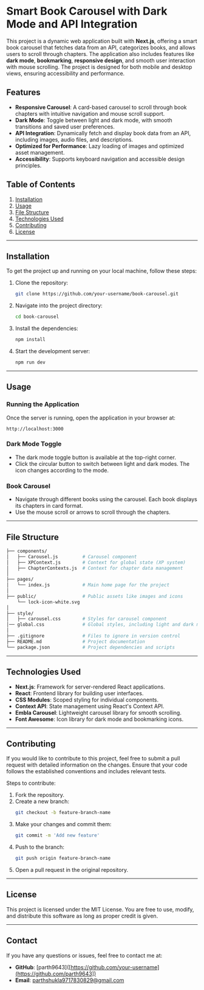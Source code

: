 
# Smart Book Carousel with Dark Mode and API Integration

This project is a dynamic web application built with **Next.js**, offering a smart book carousel that fetches data from an API, categorizes books, and allows users to scroll through chapters. The application also includes features like **dark mode**, **bookmarking**, **responsive design**, and smooth user interaction with mouse scrolling. The project is designed for both mobile and desktop views, ensuring accessibility and performance.

## Features

- **Responsive Carousel**: A card-based carousel to scroll through book chapters with intuitive navigation and mouse scroll support.
- **Dark Mode**: Toggle between light and dark mode, with smooth transitions and saved user preferences.
- **API Integration**: Dynamically fetch and display book data from an API, including images, audio files, and descriptions.
- **Optimized for Performance**: Lazy loading of images and optimized asset management.
- **Accessibility**: Supports keyboard navigation and accessible design principles.

## Table of Contents

1. [Installation](#installation)
2. [Usage](#usage)
3. [File Structure](#file-structure)
4. [Technologies Used](#technologies-used)
5. [Contributing](#contributing)
6. [License](#license)

---

## Installation

To get the project up and running on your local machine, follow these steps:

1. Clone the repository:
    ```bash
    git clone https://github.com/your-username/book-carousel.git
    ```
2. Navigate into the project directory:
    ```bash
    cd book-carousel
    ```
3. Install the dependencies:
    ```bash
    npm install
    ```
4. Start the development server:
    ```bash
    npm run dev
    ```

---

## Usage

### Running the Application
Once the server is running, open the application in your browser at:
```
http://localhost:3000
```

### Dark Mode Toggle
- The dark mode toggle button is available at the top-right corner.
- Click the circular button to switch between light and dark modes. The icon changes according to the mode.

### Book Carousel
- Navigate through different books using the carousel. Each book displays its chapters in card format.
- Use the mouse scroll or arrows to scroll through the chapters.

---

## File Structure

```bash
├── components/
│   ├── Carousel.js         # Carousel component
│   ├── XPContext.js        # Context for global state (XP system)
│   ├── ChapterContexts.js  # Context for chapter data management
│
├── pages/
│   └── index.js            # Main home page for the project
│
├── public/                 # Public assets like images and icons
    └── lock-icon-white.svg
│
├── style/
│   ├── carousel.css        # Styles for carousel component
│── global.css              # Global styles, including light and dark mode
│
├── .gitignore              # Files to ignore in version control
├── README.md               # Project documentation
└── package.json            # Project dependencies and scripts
```

---

## Technologies Used

- **Next.js**: Framework for server-rendered React applications.
- **React**: Frontend library for building user interfaces.
- **CSS Modules**: Scoped styling for individual components.
- **Context API**: State management using React's Context API.
- **Embla Carousel**: Lightweight carousel library for smooth scrolling.
- **Font Awesome**: Icon library for dark mode and bookmarking icons.

---

## Contributing

If you would like to contribute to this project, feel free to submit a pull request with detailed information on the changes. Ensure that your code follows the established conventions and includes relevant tests.

Steps to contribute:
1. Fork the repository.
2. Create a new branch:
    ```bash
    git checkout -b feature-branch-name
    ```
3. Make your changes and commit them:
    ```bash
    git commit -m 'Add new feature'
    ```
4. Push to the branch:
    ```bash
    git push origin feature-branch-name
    ```
5. Open a pull request in the original repository.

---

## License

This project is licensed under the MIT License. You are free to use, modify, and distribute this software as long as proper credit is given.

---

## Contact

If you have any questions or issues, feel free to contact me at:
- **GitHub**: [parth9643]([https://github.com/your-username](https://github.com/parth9643])
- **Email**: parthshukla9717830829@gmail.com


